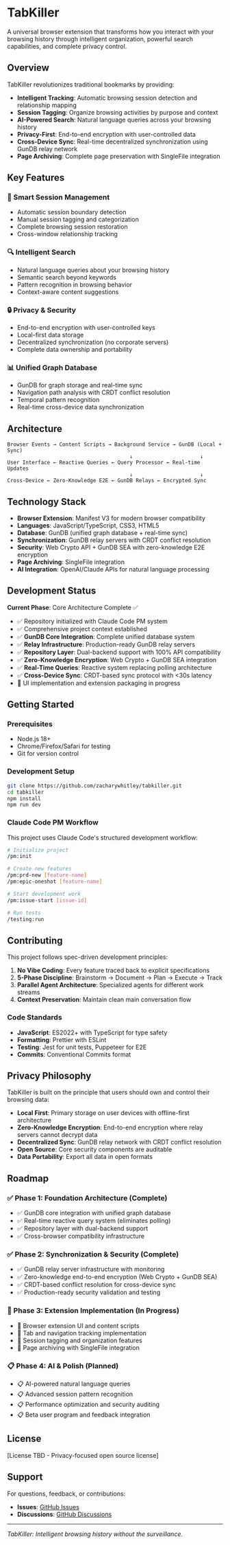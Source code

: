 # TabKiller

A universal browser extension that transforms how you interact with your browsing history through intelligent organization, powerful search capabilities, and complete privacy control.

## Overview

TabKiller revolutionizes traditional bookmarks by providing:

- **Intelligent Tracking**: Automatic browsing session detection and relationship mapping
- **Session Tagging**: Organize browsing activities by purpose and context
- **AI-Powered Search**: Natural language queries across your browsing history
- **Privacy-First**: End-to-end encryption with user-controlled data
- **Cross-Device Sync**: Real-time decentralized synchronization using GunDB relay network
- **Page Archiving**: Complete page preservation with SingleFile integration

## Key Features

### 🎯 Smart Session Management
- Automatic session boundary detection
- Manual session tagging and categorization
- Complete browsing session restoration
- Cross-window relationship tracking

### 🔍 Intelligent Search
- Natural language queries about your browsing history
- Semantic search beyond keywords
- Pattern recognition in browsing behavior
- Context-aware content suggestions

### 🔒 Privacy & Security
- End-to-end encryption with user-controlled keys
- Local-first data storage
- Decentralized synchronization (no corporate servers)
- Complete data ownership and portability

### 📊 Unified Graph Database
- GunDB for graph storage and real-time sync
- Navigation path analysis with CRDT conflict resolution  
- Temporal pattern recognition
- Real-time cross-device data synchronization

## Architecture

```
Browser Events → Content Scripts → Background Service → GunDB (Local + Sync)
                                        ↓                      ↓
User Interface ← Reactive Queries ← Query Processor ← Real-time Updates
                                        ↓                      ↓
Cross-Device ← Zero-Knowledge E2E ← GunDB Relays ← Encrypted Sync
```

## Technology Stack

- **Browser Extension**: Manifest V3 for modern browser compatibility
- **Languages**: JavaScript/TypeScript, CSS3, HTML5
- **Database**: GunDB (unified graph database + real-time sync)
- **Synchronization**: GunDB relay servers with CRDT conflict resolution
- **Security**: Web Crypto API + GunDB SEA with zero-knowledge E2E encryption
- **Page Archiving**: SingleFile integration
- **AI Integration**: OpenAI/Claude APIs for natural language processing

## Development Status

**Current Phase**: Core Architecture Complete ✅  
- ✅ Repository initialized with Claude Code PM system
- ✅ Comprehensive project context established
- ✅ **GunDB Core Integration**: Complete unified database system
- ✅ **Relay Infrastructure**: Production-ready GunDB relay servers
- ✅ **Repository Layer**: Dual-backend support with 100% API compatibility
- ✅ **Zero-Knowledge Encryption**: Web Crypto + GunDB SEA integration
- ✅ **Real-Time Queries**: Reactive system replacing polling architecture
- ✅ **Cross-Device Sync**: CRDT-based sync protocol with <30s latency
- 🚧 UI implementation and extension packaging in progress

## Getting Started

### Prerequisites
- Node.js 18+ 
- Chrome/Firefox/Safari for testing
- Git for version control

### Development Setup
```bash
git clone https://github.com/zacharywhitley/tabkiller.git
cd tabkiller
npm install
npm run dev
```

### Claude Code PM Workflow
This project uses Claude Code's structured development workflow:

```bash
# Initialize project
/pm:init

# Create new features
/pm:prd-new [feature-name]
/pm:epic-oneshot [feature-name]

# Start development work
/pm:issue-start [issue-id]

# Run tests
/testing:run
```

## Contributing

This project follows spec-driven development principles:

1. **No Vibe Coding**: Every feature traced back to explicit specifications
2. **5-Phase Discipline**: Brainstorm → Document → Plan → Execute → Track
3. **Parallel Agent Architecture**: Specialized agents for different work streams
4. **Context Preservation**: Maintain clean main conversation flow

### Code Standards
- **JavaScript**: ES2022+ with TypeScript for type safety
- **Formatting**: Prettier with ESLint
- **Testing**: Jest for unit tests, Puppeteer for E2E
- **Commits**: Conventional Commits format

## Privacy Philosophy

TabKiller is built on the principle that users should own and control their browsing data:

- **Local First**: Primary storage on user devices with offline-first architecture
- **Zero-Knowledge Encryption**: End-to-end encryption where relay servers cannot decrypt data
- **Decentralized Sync**: GunDB relay network with CRDT conflict resolution
- **Open Source**: Core security components are auditable
- **Data Portability**: Export all data in open formats

## Roadmap

### ✅ Phase 1: Foundation Architecture (Complete)
- ✅ GunDB core integration with unified graph database
- ✅ Real-time reactive query system (eliminates polling)
- ✅ Repository layer with dual-backend support
- ✅ Cross-browser compatibility infrastructure

### ✅ Phase 2: Synchronization & Security (Complete)
- ✅ GunDB relay server infrastructure with monitoring
- ✅ Zero-knowledge end-to-end encryption (Web Crypto + GunDB SEA)
- ✅ CRDT-based conflict resolution for cross-device sync
- ✅ Production-ready security validation and testing

### 🚧 Phase 3: Extension Implementation (In Progress)
- 🚧 Browser extension UI and content scripts
- 🚧 Tab and navigation tracking implementation
- 🚧 Session tagging and organization features
- 🚧 Page archiving with SingleFile integration

### 📋 Phase 4: AI & Polish (Planned)
- 📋 AI-powered natural language queries
- 📋 Advanced session pattern recognition
- 📋 Performance optimization and security auditing
- 📋 Beta user program and feedback integration

## License

[License TBD - Privacy-focused open source license]

## Support

For questions, feedback, or contributions:
- **Issues**: [GitHub Issues](https://github.com/zacharywhitley/tabkiller/issues)
- **Discussions**: [GitHub Discussions](https://github.com/zacharywhitley/tabkiller/discussions)

---

*TabKiller: Intelligent browsing history without the surveillance.*